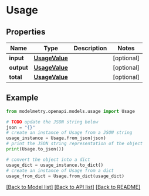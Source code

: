 # Usage


## Properties

Name | Type | Description | Notes
------------ | ------------- | ------------- | -------------
**input** | [**UsageValue**](UsageValue.md) |  | [optional] 
**output** | [**UsageValue**](UsageValue.md) |  | [optional] 
**total** | [**UsageValue**](UsageValue.md) |  | [optional] 

## Example

```python
from modelmetry.openapi.models.usage import Usage

# TODO update the JSON string below
json = "{}"
# create an instance of Usage from a JSON string
usage_instance = Usage.from_json(json)
# print the JSON string representation of the object
print(Usage.to_json())

# convert the object into a dict
usage_dict = usage_instance.to_dict()
# create an instance of Usage from a dict
usage_from_dict = Usage.from_dict(usage_dict)
```
[[Back to Model list]](../README.md#documentation-for-models) [[Back to API list]](../README.md#documentation-for-api-endpoints) [[Back to README]](../README.md)


